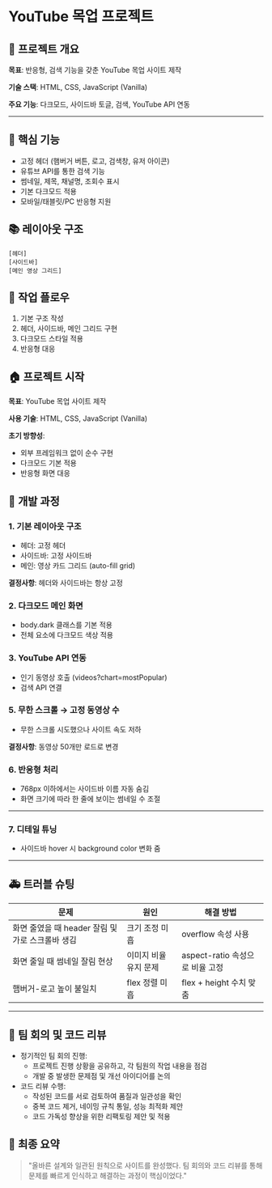 # **YouTube 목업 프로젝트**

## **📄 프로젝트 개요**

**목표**: 반응형, 검색 기능을 갖춘 YouTube 목업 사이트 제작

**기술 스택**: HTML, CSS, JavaScript (Vanilla)

**주요 기능**: 다크모드, 사이드바 토글, 검색, YouTube API 연동

---

## **🔢 핵심 기능**

- 고정 헤더 (햄버거 버튼, 로고, 검색창, 유저 아이콘)
- 유튜브 API를 통한 검색 기능
- 썸네일, 제목, 채널명, 조회수 표시
- 기본 다크모드 적용
- 모바일/태블릿/PC 반응형 지원

## **📚 레이아웃 구조**

```
[헤더]
[사이드바]
[메인 영상 그리드]
```

## **📅 작업 플로우**

1. 기본 구조 작성
2. 헤더, 사이드바, 메인 그리드 구현
3. 다크모드 스타일 적용
4. 반응형 대응

## **🏠 프로젝트 시작**

**목표**: YouTube 목업 사이트 제작

**사용 기술**: HTML, CSS, JavaScript (Vanilla)

**초기 방향성**:

- 외부 프레임워크 없이 순수 구현
- 다크모드 기본 적용
- 반응형 화면 대응

## **🔨 개발 과정**

### **1. 기본 레이아웃 구조**

- 헤더: 고정 헤더
- 사이드바: 고정 사이드바
- 메인: 영상 카드 그리드 (auto-fill grid)

**결정사항**: 헤더와 사이드바는 항상 고정

### **2. 다크모드 메인 화면**

- body.dark 클래스를 기본 적용
- 전체 요소에 다크모드 색상 적용

### **3. YouTube API 연동**

- 인기 동영상 호출 (videos?chart=mostPopular)
- 검색 API 연결

### **5. 무한 스크롤 → 고정 동영상 수**

- 무한 스크롤 시도했으나 사이트 속도 저하

**결정사항**: 동영상 50개만 로드로 변경

### **6. 반응형 처리**

- 768px 이하에서는 사이드바 이름 자동 숨김
- 화면 크기에 따라 한 줄에 보이는 썸네일 수 조절

---

### **7. 디테일 튜닝**

- 사이드바 hover 시 background color 변화 줌

---

## **🚑 트러블 슈팅**

| **문제** | **원인** | **해결 방법** |
| --- | --- | --- |
| 화면 줄였을 때 header 잘림 및 가로 스크롤바 생김 | 크기 조정 미흡 | overflow 속성 사용 |
| 화면 줄일 때 썸네일 잘림 현상 | 이미지 비율 유지 문제 | aspect-ratio 속성으로 비율 고정
| 햄버거-로고 높이 불일치 | flex 정렬 미흡 | flex + height 수치 맞춤 |

---

## **👥 팀 회의 및 코드 리뷰**

- 정기적인 팀 회의 진행:
    - 프로젝트 진행 상황을 공유하고, 각 팀원의 작업 내용을 점검
    - 개발 중 발생한 문제점 및 개선 아이디어를 논의
- 코드 리뷰 수행:
    - 작성된 코드를 서로 검토하여 품질과 일관성을 확인
    - 중복 코드 제거, 네이밍 규칙 통일, 성능 최적화 제안
    - 코드 가독성 향상을 위한 리팩토링 제안 및 적용

## **🎯 최종 요약**

> "올바른 설계와 일관된 원칙으로 사이트를 완성했다. 팀 회의와 코드 리뷰를 통해 문제를 빠르게 인식하고 해결하는 과정이 핵심이었다."
>